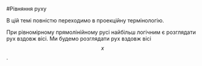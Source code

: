 #Рівняння руху

В цiй темi повнiстю переходимо в проекцiйну термiнологiю.


При рiвномiрному прямолiнiйному русi найбiльш логiчним є розглядати рух вздовж вiсi. Ми будемо розглядати рух вздовж вiсi $$x$$.